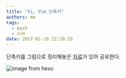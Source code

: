 ```yaml
---
title: "Vi, Vim 단축키"
authors: me
tags:
  - bash
  - vim
date: 2017-01-10 22:29:29
---
```


단축키를 그림으로 정리해놓은 [자료](https://kldp.org/node/102947)가 있어 공유한다.

![image from hexo](https://i.imgur.com/vgh0qiv.png)
